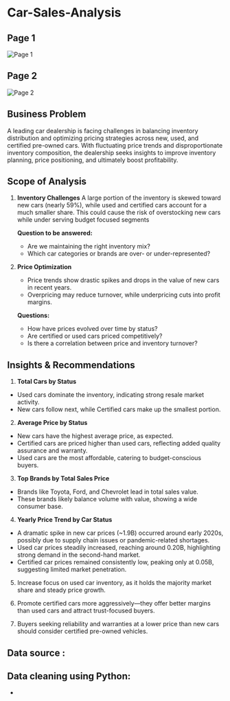 # Car-Sales-Analysis

## Page 1
![Page 1](https://github.com/user-attachments/assets/c0314fac-24c2-4e3d-aa87-f0205747a90f)

## Page 2
![Page 2](https://github.com/user-attachments/assets/c6c62cbb-9ab2-48eb-980b-e9f850512ba0)

## Business Problem
A leading car dealership is facing challenges in balancing inventory distribution and optimizing pricing strategies across new, used, and certified pre-owned cars. With fluctuating price trends and disproportionate inventory composition, the dealership seeks insights to improve inventory planning, price positioning, and ultimately boost profitability.

## Scope of Analysis
1. **Inventory Challenges**
     A large portion of the inventory is skewed toward new cars (nearly 59%), while used and certified cars account for a much                 smaller share. This could cause the risk of overstocking new cars while under serving budget focused segments

   **Question to be answered:**
    * Are we maintaining the right inventory mix?
    * Which car categories or brands are over- or under-represented?

2. **Price Optimization**
   * Price trends show drastic spikes and drops in the value of new cars in recent years.
   * Overpricing may reduce turnover, while underpricing cuts into profit margins.
  
   **Questions:**
   * How have prices evolved over time by status?
   * Are certified or used cars priced competitively?
   * Is there a correlation between price and inventory turnover?
   
## Insights & Recommendations
1. **Total Cars by Status**
  * Used cars dominate the inventory, indicating strong resale market activity.
  * New cars follow next, while Certified cars make up the smallest portion.
    
2. **Average Price by Status**
  * New cars have the highest average price, as expected.
  * Certified cars are priced higher than used cars, reflecting added quality assurance and warranty.
  * Used cars are the most affordable, catering to budget-conscious buyers.
    
3. **Top Brands by Total Sales Price**
  * Brands like Toyota, Ford, and Chevrolet lead in total sales value.
  * These brands likely balance volume with value, showing a wide consumer base.
    
4. **Yearly Price Trend by Car Status**
  * A dramatic spike in new car prices (~1.9B) occurred around early 2020s, possibly due to supply chain issues or pandemic-related           shortages.
  * Used car prices steadily increased, reaching around 0.20B, highlighting strong demand in the second-hand market.
  * Certified car prices remained consistently low, peaking only at 0.05B, suggesting limited market penetration.

5. Increase focus on used car inventory, as it holds the majority market share and steady price growth.
   
6. Promote certified cars more aggressively—they offer better margins than used cars and attract trust-focused buyers.

7. Buyers seeking reliability and warranties at a lower price than new cars should consider certified pre-owned vehicles.

## Data source : 

## Data cleaning using Python:
  * 




